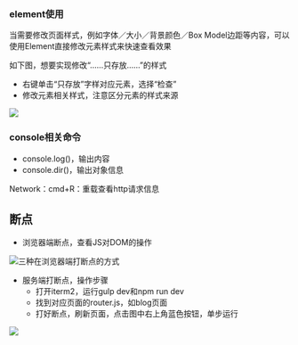 ### element使用

当需要修改页面样式，例如字体／大小／背景颜色／Box Model边距等内容，可以使用Element直接修改元素样式来快速查看效果

如下图，想要实现修改“……只存放……”的样式
* 右键单击“只存放”字样对应元素，选择“检查”
* 修改元素相关样式，注意区分元素的样式来源

![](http://cdn.withme.cn/withme.back.u.8bddedf2b57ce4b2a53f92608cd08aff.png)

### console相关命令
* console.log()，输出内容
* console.dir()，输出对象信息

Network：cmd+R：重载查看http请求信息

## 断点
* 浏览器端断点，查看JS对DOM的操作

![三种在浏览器端打断点的方式](http://cdn.withme.cn/withme.back.u.2ebf3d26dc3d7f384c417f59b61e1a44.png)

* 服务端打断点，操作步骤
    * 打开iterm2，运行gulp dev和npm run dev
    * 找到对应页面的router.js，如blog页面
    * 打好断点，刷新页面，点击图中右上角蓝色按钮，单步运行


![](http://cdn.withme.cn/withme.back.u.91ec953f9a88cedac56ea66052ea3217.png)

